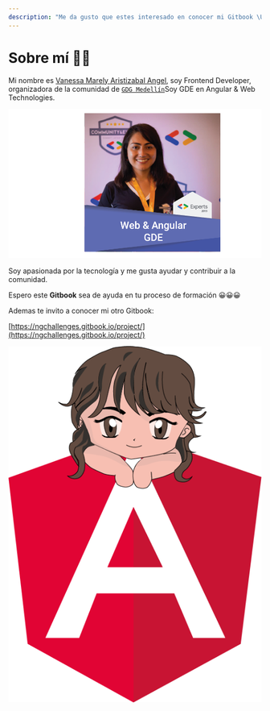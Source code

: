 ```yaml
---
description: "Me da gusto que estes interesado en conocer mi Gitbook \U0001F44D"
---
```


# Sobre mí 👩‍💻

Mi nombre es [Vanessa Marely Aristizabal Angel](https://twitter.com/vanessamarely), soy Frontend Developer, organizadora de la comunidad de [`GDG Medellín`](https://twitter.com/gdgmed)Soy GDE en Angular & Web Technologies.

![](.gitbook/assets/fotogde.png)

Soy apasionada por la tecnología y me gusta ayudar y contribuir a la comunidad.

Espero este **Gitbook** sea de ayuda en tu proceso de formación 😀😀😀

Ademas te invito a conocer mi otro Gitbook:

[https://ngchallenges.gitbook.io/project/](https://ngchallenges.gitbook.io/project/)

![](.gitbook/assets/vanessa2.png)

